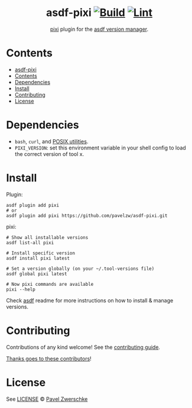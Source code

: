 <div align="center">

# asdf-pixi [![Build](https://github.com/pavelzw/asdf-pixi/actions/workflows/build.yml/badge.svg)](https://github.com/pavelzw/asdf-pixi/actions/workflows/build.yml) [![Lint](https://github.com/pavelzw/asdf-pixi/actions/workflows/lint.yml/badge.svg)](https://github.com/pavelzw/asdf-pixi/actions/workflows/lint.yml)

[pixi](https://pixi.sh) plugin for the [asdf version manager](https://asdf-vm.com).

</div>

# Contents

- [asdf-pixi  ](#asdf-pixi--)
- [Contents](#contents)
- [Dependencies](#dependencies)
- [Install](#install)
- [Contributing](#contributing)
- [License](#license)

# Dependencies

- `bash`, `curl`, and [POSIX utilities](https://pubs.opengroup.org/onlinepubs/9699919799/idx/utilities.html).
- `PIXI_VERSION`: set this environment variable in your shell config to load the correct version of tool x.

# Install

Plugin:

```shell
asdf plugin add pixi
# or
asdf plugin add pixi https://github.com/pavelzw/asdf-pixi.git
```

pixi:

```shell
# Show all installable versions
asdf list-all pixi

# Install specific version
asdf install pixi latest

# Set a version globally (on your ~/.tool-versions file)
asdf global pixi latest

# Now pixi commands are available
pixi --help
```

Check [asdf](https://github.com/asdf-vm/asdf) readme for more instructions on how to
install & manage versions.

# Contributing

Contributions of any kind welcome! See the [contributing guide](contributing.md).

[Thanks goes to these contributors](https://github.com/pavelzw/asdf-pixi/graphs/contributors)!

# License

See [LICENSE](LICENSE) © [Pavel Zwerschke](https://github.com/pavelzw/)

